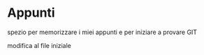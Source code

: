 # Appunti
spezio per memorizzare i miei appunti e per iniziare a provare GIT

modifica al file iniziale
